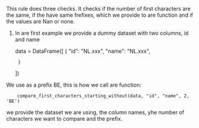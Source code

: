 
 This rule does three checks. It checks if the number of first characters are the same, if the have same frefixes, which we provide to are function
  and if the values are Nan or none.


1) In are first example we provide a dummy dataset with two columns, id and name

   data = DataFrame([
        {
            "id": "NL.xxx",
            "name": "NL.xxx",

        }
    ])

We use as a prefix BE, this is how we call are function: 
        
        compare_first_characters_starting_without(data, "id", "name", 2, 'BE')

we provide the dataset we are using, the column names, yhe number of characters we want to compare and the prefix.
    